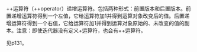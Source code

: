 ++运算符（++operator）递增运算符。包括两种形式：前置版本和后置版本。前置递增运算符得到一个左值，它给运算符加1并得到运算对象改变后的值。后置递增运算符得到一个右值，它给运算符加1并得到运算对象原始的、未改变的值的副本。注意：即使迭代器没有定义+运算符，也会有++运算符。

见p131。
